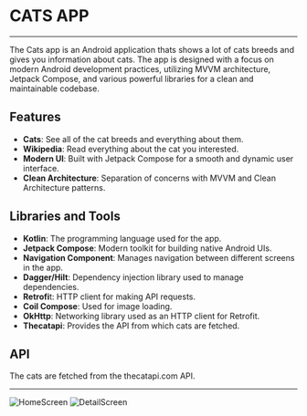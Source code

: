 # CATS APP
---------------------
The Cats app is an Android application thats shows a lot of cats breeds and gives you information about cats. The app is designed with a focus on modern Android development practices, utilizing MVVM architecture, Jetpack Compose, and various powerful libraries for a clean and maintainable codebase.

**Features**
---------------------
- **Cats**: See all of the cat breeds and everything about them.
- **Wikipedia**: Read everything about the cat you interested.
- **Modern UI**: Built with Jetpack Compose for a smooth and dynamic user interface.
- **Clean Architecture**: Separation of concerns with MVVM and Clean Architecture patterns.

**Libraries and Tools**
---------------------
- **Kotlin**: The programming language used for the app.
- **Jetpack Compose**: Modern toolkit for building native Android UIs.
- **Navigation Component**: Manages navigation between different screens in the app.
- **Dagger/Hilt**: Dependency injection library used to manage dependencies.
- **Retrofi**t: HTTP client for making API requests.
- **Coil Compose**: Used for image loading.
- **OkHttp**: Networking library used as an HTTP client for Retrofit.
- **Thecatapi**: Provides the API from which cats are fetched.

**API**
---------------------
The cats are fetched from the thecatapi.com API. 

-----------------------------------------------------------------------------------------


![HomeScreen](https://github.com/user-attachments/assets/fec8ce0b-9421-4723-8e55-62a1c3c4a0d2)
![DetailScreen](https://github.com/user-attachments/assets/2a75cbcf-1c40-454c-9100-a6c52df4ec27)
